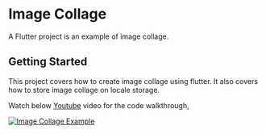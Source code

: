 # Image Collage

A Flutter project is an example of image collage.

## Getting Started

This project covers how to create image collage using flutter. It also covers how to store image collage on locale storage.

Watch below [Youtube](https://www.youtube.com/watch?v=QYXAaTAxbLw) video for the code walkthrough,

[![Image Collage Example](https://img.youtube.com/vi/QYXAaTAxbLw/0.jpg)](https://www.youtube.com/watch?v=QYXAaTAxbLw)
